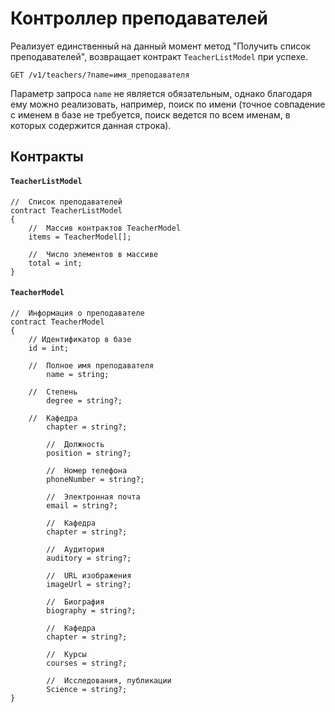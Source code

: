 # Контроллер преподавателей

Реализует единственный на данный момент метод "Получить список преподавателей", возвращает контракт `TeacherListModel` при успехе.

```http
GET /v1/teachers/?name=имя_преподавателя
```

Параметр запроса `name` не является обязательным, однако благодаря ему можно реализовать, например, поиск по имени (точное совпадение с именем в базе не требуется, поиск ведется по всем именам, в которых содержится данная строка).

## Контракты

#### `TeacherListModel`

```apl
//	Список преподавателей
contract TeacherListModel
{
	//	Массив контрактов TeacherModel
	items = TeacherModel[];
	
	//	Число элементов в массиве
	total = int;
}
```

#### `TeacherModel`

```apl
//	Информация о преподавателе
contract TeacherModel
{
	// Идентификатор в базе
	id = int;
	
	//	Полное имя преподавателя
        name = string;
	
	//	Степень
        degree = string?;
	
	//	Кафедра
        chapter = string?;
    
        //	Должность
        position = string?;

        //	Номер телефона
        phoneNumber = string?;

        //	Электронная почта
        email = string?;

        //	Кафедра
        chapter = string?;

        //	Аудитория
        auditory = string?;

        //	URL изображения
        imageUrl = string?;

        //	Биография
        biography = string?;

        //	Кафедра
        chapter = string?;

        //	Курсы
        courses = string?;

        //	Исследования, публикации
        Science = string?;
}
```
